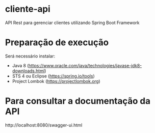 # cliente-api
API Rest para gerenciar clientes utilizando Spring Boot Framework


# Preparação de execução
Será necessário instalar:
  - Java 8 (https://www.oracle.com/java/technologies/javase-jdk8-downloads.html)
  - STS 4 ou Eclipse (https://spring.io/tools)
  - Project Lombok (https://projectlombok.org)

# Para consultar a documentação da API
http://localhost:8080/swagger-ui.html